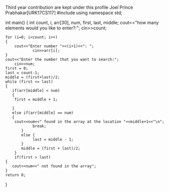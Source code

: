 Third year contribution are kept under this profile
Joel Prince Prabhakar[URK17CS117]
#include <iostream>
using namespace std;

int main()
{
	int count, i, arr[30], num, first, last, middle;
	cout<<"how many elements would you like to enter?:"; 
        cin>>count;

	for (i=0; i<count; i++)
	{
		cout<<"Enter number "<<(i+1)<<": "; 
                cin>>arr[i];
	}
	cout<<"Enter the number that you want to search:"; 
        cin>>num;
	first = 0;
	last = count-1;
	middle = (first+last)/2;
	while (first <= last)
	{
	   if(arr[middle] < num)
	   {
		first = middle + 1;

	   }
	   else if(arr[middle] == num)
	   {
		cout<<num<<" found in the array at the location "<<middle+1<<"\n"; 
                break; 
           } 
           else { 
                last = middle - 1; 
           } 
           middle = (first + last)/2; 
        } 
        if(first > last)
	{
	   cout<<num<<" not found in the array";
	}
	return 0;
}
